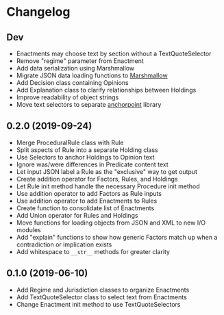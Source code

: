Changelog
=========

Dev
------------------
- Enactments may choose text by section without a TextQuoteSelector
- Remove "regime" parameter from Enactment
- Add data serialization using Marshmallow
- Migrate JSON data loading functions to [Marshmallow](https://marshmallow.readthedocs.io/)
- Add Decision class containing Opinions
- Add Explanation class to clarify relationships between Holdings
- Improve readability of object strings
- Move text selectors to separate [anchorpoint](https://anchorpoint.readthedocs.io/) library

0.2.0 (2019-09-24)
------------------

- Merge ProceduralRule class with Rule
- Split aspects of Rule into a separate Holding class
- Use Selectors to anchor Holdings to Opinion text
- Ignore was/were differences in Predicate content text
- Let input JSON label a Rule as the "exclusive" way to get output
- Create addition operator for Factors, Rules, and Holdings
- Let Rule init method handle the necessary Procedure init method
- Use addition operator to add Factors as Rule inputs
- Use addition operator to add Enactments to Rules
- Create function to consolidate list of Enactments
- Add Union operator for Rules and Holdings
- Move functions for loading objects from JSON and XML to new I/O modules
- Add "explain" functions to show how generic Factors match up when a contradiction or implication exists
- Add whitespace to `__str__` methods for greater clarity

0.1.0 (2019-06-10)
------------------

- Add Regime and Jurisdiction classes to organize Enactments
- Add TextQuoteSelector class to select text from Enactments
- Change Enactment init method to use TextQuoteSelectors
